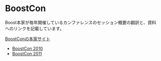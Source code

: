 # BoostCon
Boost本家が毎年開催しているカンファレンスのセッション概要の翻訳と、資料へのリンクを記載しています。

[BoostConの本家サイト](http://boostcon.boost.org/)

- [BoostCon 2010](/boostcon/2010.md)
- [BoostCon 2011](/boostcon/2011.md)

